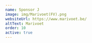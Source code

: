 ```yaml
---
name: Sponsor J
image: img/Marivoet(FV).png
websiteUrl: https://www.marivoet.be/
altText: Marivoet
order: 10
active: true
---
```

